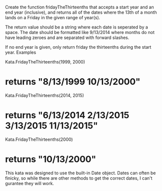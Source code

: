 Create the function fridayTheThirteenths that accepts a start year and an end year (inclusive), and returns all of the dates where the 13th of a month lands on a Friday in the given range of year(s).

The return value should be a string where each date is seperated by a space. The date should be formatted like 9/13/2014 where months do not have leading zeroes and are separated with forward slashes.

If no end year is given, only return friday the thirteenths during the start year.
Examples

Kata.FridayTheThirteenths(1999, 2000)
  # returns "8/13/1999 10/13/2000"

Kata.FridayTheThirteenths(2014, 2015)
  # returns "6/13/2014 2/13/2015 3/13/2015 11/13/2015"

Kata.FridayTheThirteenths(2000)
  # returns "10/13/2000"

This kata was designed to use the built-in Date object. Dates can often be finicky, so while there are other methods to get the correct dates, I can't gurantee they will work.
